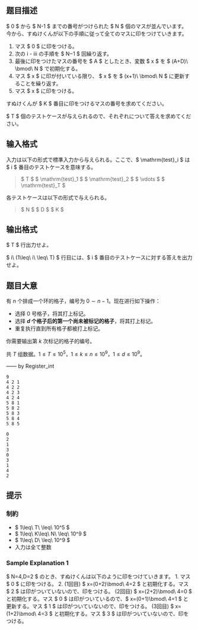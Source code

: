 ## 题目描述
[problemUrl]: https://atcoder.jp/contests/abc290/tasks/abc290_d

$ 0 $ から $ N-1 $ までの番号がつけられた $ N $ 個のマスが並んでいます。 今から、すぬけくんが以下の手順に従って全てのマスに印をつけていきます。

1. マス $ 0 $ に印をつける。
2. 次の i - iii の手順を $ N−1 $ 回繰り返す。 
  1. 最後に印をつけたマスの番号を $ A $ としたとき、変数 $ x $ を $ (A+D)\ \bmod\ N $ で初期化する。
  2. マス $ x $ に印が付いている限り、 $ x $ を $ (x+1)\ \bmod\ N $ に更新することを繰り返す。
  3. マス $ x $ に印をつける。

すぬけくんが $ K $ 番目に印をつけるマスの番号を求めてください。

$ T $ 個のテストケースが与えられるので、それぞれについて答えを求めてください。

## 输入格式
入力は以下の形式で標準入力から与えられる。ここで、$ \mathrm{test}_i $ は $ i $ 番目のテストケースを意味する。

> $ T $ $ \mathrm{test}_1 $ $ \mathrm{test}_2 $ $ \vdots $ $ \mathrm{test}_T $

各テストケースは以下の形式で与えられる。

> $ N $ $ D $ $ K $

## 输出格式
$ T $ 行出力せよ。

$ i\ (1\leq\ i\ \leq\ T) $ 行目には、$ i $ 番目のテストケースに対する答えを出力せよ。

## 题目大意
有 $n$ 个排成一个环的格子，编号为 $0\sim n-1$。现在进行如下操作：

+ 选择 $0$ 号格子，将其打上标记。
+ 选择 **$d$ 个格子后的第一个尚未被标记的格子**，将其打上标记。
+ 重复执行直到所有格子都被打上标记。

你需要输出第 $k$ 次标记的格子的编号。

共 $T$ 组数据。$1\le T\le 10^5$，$1\le k\le n\le10^9$，$1\le d\le 10^9$。

—— by Register_int

```input1
9
4 2 1
4 2 2
4 2 3
4 2 4
5 8 1
5 8 2
5 8 3
5 8 4
5 8 5
```

```output1
0
2
1
3
0
3
1
4
2
```

## 提示
### 制約

- $ 1\leq\ T\ \leq\ 10^5 $
- $ 1\leq\ K\leq\ N\ \leq\ 10^9 $
- $ 1\leq\ D\ \leq\ 10^9 $
- 入力は全て整数

### Sample Explanation 1

$ N=4,D=2 $ のとき、すぬけくんは以下のように印をつけていきます。 1. マス $ 0 $ に印をつける。 2. (1回目) $ x=(0+2)\bmod\ 4=2 $ と初期化する。マス $ 2 $ は印がついていないので、印をつける。 (2回目) $ x=(2+2)\bmod\ 4=0 $ と初期化する。マス $ 0 $ は印がついているので、$ x=(0+1)\bmod\ 4=1 $ と更新する。マス $ 1 $ は印がついていないので、印をつける。 (3回目) $ x=(1+2)\bmod\ 4=3 $ と初期化する。マス $ 3 $ は印がついていないので、印をつける。

